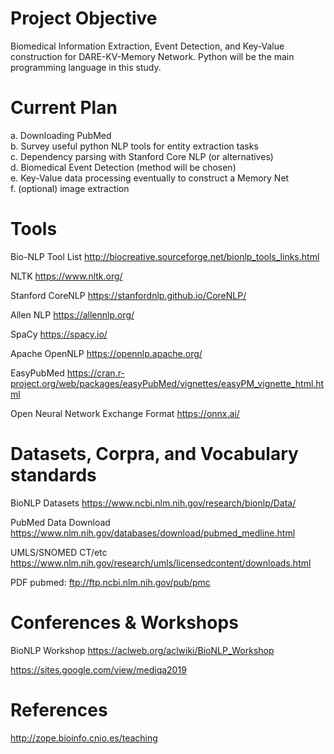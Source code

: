 # Project Objective

Biomedical Information Extraction, Event Detection, and Key-Value construction for DARE-KV-Memory Network. Python will be the main programming language in this study.

# Current Plan

a. Downloading PubMed <br/>
b. Survey useful python NLP tools for entity extraction tasks <br/>
c. Dependency parsing with Stanford Core NLP (or alternatives) <br/>
d. Biomedical Event Detection (method will be chosen) <br/>
e. Key-Value data processing eventually to construct a Memory Net <br/>
f. (optional) image extraction

# Tools
Bio-NLP Tool List
http://biocreative.sourceforge.net/bionlp_tools_links.html

NLTK
https://www.nltk.org/

Stanford CoreNLP
https://stanfordnlp.github.io/CoreNLP/

Allen NLP
https://allennlp.org/

SpaCy
https://spacy.io/

Apache OpenNLP
https://opennlp.apache.org/

EasyPubMed
https://cran.r-project.org/web/packages/easyPubMed/vignettes/easyPM_vignette_html.html

Open Neural Network Exchange Format
https://onnx.ai/


# Datasets, Corpra, and Vocabulary standards

BioNLP Datasets
https://www.ncbi.nlm.nih.gov/research/bionlp/Data/

PubMed Data Download
https://www.nlm.nih.gov/databases/download/pubmed_medline.html

UMLS/SNOMED CT/etc
https://www.nlm.nih.gov/research/umls/licensedcontent/downloads.html

PDF pubmed: 
ftp://ftp.ncbi.nlm.nih.gov/pub/pmc

# Conferences & Workshops

BioNLP Workshop
https://aclweb.org/aclwiki/BioNLP_Workshop

https://sites.google.com/view/mediqa2019


# References

http://zope.bioinfo.cnio.es/teaching
